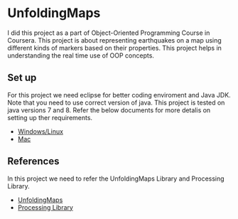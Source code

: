 # UnfoldingMaps
I did this project as a part of Object-Oriented Programming Course in Coursera. This project is about representing earthquakes on a map using different kinds of markers based on their properties. This project helps in understanding the real time use of OOP concepts.
## Set up
For this project we need eclipse for better coding enviroment and Java JDK. Note that you need to use correct version of java. This project is tested on java versions 7 and 8. Refer the below documents for more detalis on setting up ther requirements.
* [Windows/Linux](Instructions/Setting-Up-Java-and-Eclipse-Mac.pdf)
* [Mac](Instructions/Setting-Up-Java-and-Eclipse-Mac.pdf)
## References 
In this project we need to refer the UnfoldingMaps Library and Processing Library.
* [UnfoldingMaps](http://unfoldingmaps.org/javadoc/)
* [Processing Library](https://www.processing.org/reference/)
